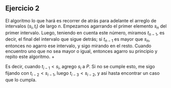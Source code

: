 ## Ejercicio 2

El algoritmo lo que hará es recorrer de atrás para adelante el arreglo de intervalos $(s_i, t_i)$ de largo $n$. Empezamos agarrando el primer elemento $s_n$ del primer intervalo. Luego, teniendo en cuenta este número, miramos $t_{n-1}$, es decir, el final del intervalo que sigue detrás; si $t_{n-1}$ es mayor que $s_n$, entonces no agarro ese intervalo, y sigo mirando en el resto. Cuando encuentro uno que no sea mayor o igual, entonces agarro su principio y repito este algoritmo. +

Es decir, cuando $t_{i-1} < s_i$, agrego $s_i$ a $P$. Si no se cumple esto, me sigo fijando con $t_{i-2} < s_{i-1}$, luego $t_{i-3} < s_{i-2}$, y  así hasta encontrar un caso que lo cumpla.
